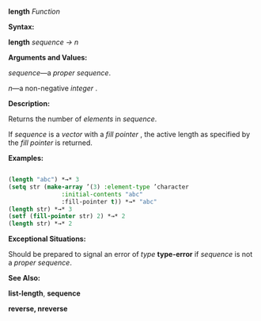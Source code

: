 **length** *Function* 



**Syntax:** 



**length** *sequence → n* 



**Arguments and Values:** 



*sequence*—a *proper sequence*. 



*n*—a non-negative *integer* . 



**Description:** 



Returns the number of *elements* in *sequence*. 



If *sequence* is a *vector* with a *fill pointer* , the active length as specified by the *fill pointer* is returned. 



**Examples:**
```lisp

(length "abc") *→* 3 
(setq str (make-array ’(3) :element-type ’character 
		       :initial-contents "abc" 
		       :fill-pointer t)) *→* "abc" 
(length str) *→* 3 
(setf (fill-pointer str) 2) *→* 2 
(length str) *→* 2 

```
**Exceptional Situations:** 



Should be prepared to signal an error of *type* **type-error** if *sequence* is not a *proper sequence*. 



**See Also:** 



**list-length**, **sequence** 







 



 



**reverse, nreverse** 



